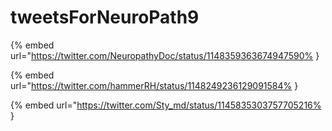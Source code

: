 # tweetsForNeuroPath9

{% embed url="https://twitter.com/NeuropathyDoc/status/1148359363674947590% }

{% embed url="https://twitter.com/hammerRH/status/1148249236129091584% }

{% embed url="https://twitter.com/Sty_md/status/1145835303757705216% }

